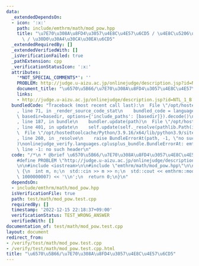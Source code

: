 ```yaml
---
data:
  _extendedDependsOn:
  - icon: ':x:'
    path: include/emthrm/math/mod_pow.hpp
    title: "\u7E70\u308A\u8FD4\u3057\u4E8C\u4E57\u6CD5 / \u4E8C\u5206\u7D2F\u4E57\u6CD5\
      \ / \u30D0\u30A4\u30CA\u30EA\u6CD5"
  _extendedRequiredBy: []
  _extendedVerifiedWith: []
  _isVerificationFailed: true
  _pathExtension: cpp
  _verificationStatusIcon: ':x:'
  attributes:
    '*NOT_SPECIAL_COMMENTS*': ''
    PROBLEM: http://judge.u-aizu.ac.jp/onlinejudge/description.jsp?id=NTL_1_B
    document_title: "\u6570\u5B66/\u7E70\u308A\u8FD4\u3057\u4E8C\u4E57\u6CD5"
    links:
    - http://judge.u-aizu.ac.jp/onlinejudge/description.jsp?id=NTL_1_B
  bundledCode: "Traceback (most recent call last):\n  File \"/opt/hostedtoolcache/Python/3.9.16/x64/lib/python3.9/site-packages/onlinejudge_verify/documentation/build.py\"\
    , line 71, in _render_source_code_stat\n    bundled_code = language.bundle(stat.path,\
    \ basedir=basedir, options={'include_paths': [basedir]}).decode()\n  File \"/opt/hostedtoolcache/Python/3.9.16/x64/lib/python3.9/site-packages/onlinejudge_verify/languages/cplusplus.py\"\
    , line 187, in bundle\n    bundler.update(path)\n  File \"/opt/hostedtoolcache/Python/3.9.16/x64/lib/python3.9/site-packages/onlinejudge_verify/languages/cplusplus_bundle.py\"\
    , line 401, in update\n    self.update(self._resolve(pathlib.Path(included), included_from=path))\n\
    \  File \"/opt/hostedtoolcache/Python/3.9.16/x64/lib/python3.9/site-packages/onlinejudge_verify/languages/cplusplus_bundle.py\"\
    , line 260, in _resolve\n    raise BundleErrorAt(path, -1, \"no such header\"\
    )\nonlinejudge_verify.languages.cplusplus_bundle.BundleErrorAt: emthrm/math/mod_pow.hpp:\
    \ line -1: no such header\n"
  code: "/*\n * @brief \u6570\u5B66/\u7E70\u308A\u8FD4\u3057\u4E8C\u4E57\u6CD5\n */\n\
    #define PROBLEM \"http://judge.u-aizu.ac.jp/onlinejudge/description.jsp?id=NTL_1_B\"\
    \n\n#include <iostream>\n\n#include \"emthrm/math/mod_pow.hpp\"\n\nint main()\
    \ {\n  int m, n;\n  std::cin >> m >> n;\n  std::cout << emthrm::mod_pow(m, n,\
    \ 1000000007) << '\\n';\n  return 0;\n}\n"
  dependsOn:
  - include/emthrm/math/mod_pow.hpp
  isVerificationFile: true
  path: test/math/mod_pow.test.cpp
  requiredBy: []
  timestamp: '2022-12-15 22:18:37+09:00'
  verificationStatus: TEST_WRONG_ANSWER
  verifiedWith: []
documentation_of: test/math/mod_pow.test.cpp
layout: document
redirect_from:
- /verify/test/math/mod_pow.test.cpp
- /verify/test/math/mod_pow.test.cpp.html
title: "\u6570\u5B66/\u7E70\u308A\u8FD4\u3057\u4E8C\u4E57\u6CD5"
---
```

